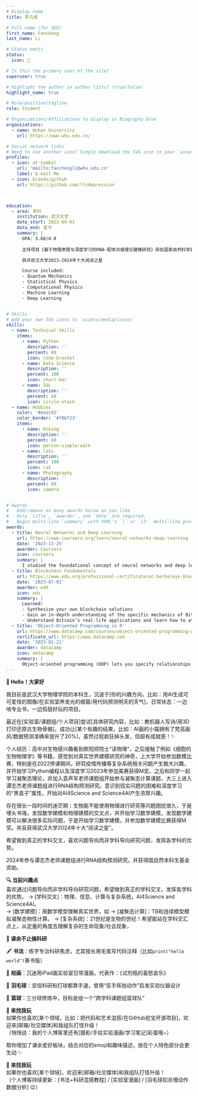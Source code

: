 ```yaml
---
# Display name
title: 李凡成

# Full name (for SEO)
first_name: Fancheng
last_name: Li

# Status emoji
status:
  icon: 🍵

# Is this the primary user of the site?
superuser: true

# Highlight the author in author lists? (true/false)
highlight_name: true

# Role/position/tagline
role: Student

# Organizations/Affiliations to display in Biography blox
organizations:
  - name: Wuhan University
    url: https://www.whu.edu.cn/

# Social network links
# Need to use another icon? Simply download the SVG icon to your `assets/media/icons/` folder.
profiles:
  - icon: at-symbol
    url: 'mailto:fanchengli@whu.edu.cn'
    label: E-mail Me
  - icon: brands/github
    url: https://github.com/lfcdepression



education:
  - area: 本科
    institution: 武汉大学
    date_start: 2022-09-01
    data_end: 至今
    summary: |
      GPA: 3.88/4.0
      
      主持项目《基于物理原理与深度学习的RNA-配体对接理论建模研究》获批国家自然科学基金青年学生基础研究项目（本科生）资助(Grant No. 124B1012)。

      获评武汉大学2023-2024年十大阅读之星

      Course included:
      - Quantum Mechanics
      - Statistical Physics
      - Computational Physics
      - Machine Learning
      - Deep Learning


# Skills
# Add your own SVG icons to `assets/media/icons/`
skills:
  - name: Technical Skills
    items:
      - name: Python
        description: ''
        percent: 80
        icon: code-bracket
      - name: Data Science
        description: ''
        percent: 100
        icon: chart-bar
      - name: SQL
        description: ''
        percent: 40
        icon: circle-stack
  - name: Hobbies
    color: '#eeac02'
    color_border: '#f0bf23'
    items:
      - name: Hiking
        description: ''
        percent: 60
        icon: person-simple-walk
      - name: Cats
        description: ''
        percent: 100
        icon: cat
      - name: Photography
        description: ''
        percent: 80
        icon: camera


# Awards.
#   Add/remove as many awards below as you like.
#   Only `title`, `awarder`, and `date` are required.
#   Begin multi-line `summary` with YAML's `|` or `|2-` multi-line prefix and indent 2 spaces below.
awards:
  - title: Neural Networks and Deep Learning
    url: https://www.coursera.org/learn/neural-networks-deep-learning
    date: '2023-11-25'
    awarder: Coursera
    icon: coursera
    summary: |
      I studied the foundational concept of neural networks and deep learning. By the end, I was familiar with the significant technological trends driving the rise of deep learning; build, train, and apply fully connected deep neural networks; implement efficient (vectorized) neural networks; identify key parameters in a neural network’s architecture; and apply deep learning to your own applications.
  - title: Blockchain Fundamentals
    url: https://www.edx.org/professional-certificate/uc-berkeleyx-blockchain-fundamentals
    date: '2023-07-01'
    awarder: edX
    icon: edx
    summary: |
      Learned:
      - Synthesize your own blockchain solutions
      - Gain an in-depth understanding of the specific mechanics of Bitcoin
      - Understand Bitcoin’s real-life applications and learn how to attack and destroy Bitcoin, Ethereum, smart contracts and Dapps, and alternatives to Bitcoin’s Proof-of-Work consensus algorithm
  - title: 'Object-Oriented Programming in R'
    url: https://www.datacamp.com/courses/object-oriented-programming-with-s3-and-r6-in-r
    certificate_url: https://www.datacamp.com
    date: '2023-01-21'
    awarder: datacamp
    icon: datacamp
    summary: |
      Object-oriented programming (OOP) lets you specify relationships between functions and the objects that they can act on, helping you manage complexity in your code. This is an intermediate level course, providing an introduction to OOP, using the S3 and R6 systems. S3 is a great day-to-day R programming tool that simplifies some of the functions that you write. R6 is especially useful for industry-specific analyses, working with web APIs, and building GUIs.
---
```



**🌱 Hello！大家好** 

我目前是武汉大学物理学院的本科生，沉迷于[你的兴趣方向，比如：用AI生成可可爱怪的图像/在实验室养发光的细菌/用代码预测明天的天气]，日常状态：一边啃专业书，一边捣鼓好玩的项目。

最近在[实验室/课题组/个人项目]尝试[具体研究内容，比如：教机器人写诗/用3D打印还原古生物骨骼]，成功让[某个有趣的结果，比如：AI画的小猫拥有了梵高画风/数据预测准确率提升了20%]，虽然过程疯狂掉头发，但超有成就感！✨  

个人经历：高中对生物感兴趣看到欧阳颀院士“读物理”，之后接触了例如《细胞的生物物理学》等书籍，感觉到对真实世界建模研究的神奇，上大学开始参加数模比赛，特别是在2022停课期间，研究疫情传播等复杂系统相关问题产生极大兴趣，并开始学习Python编程以及深度学习2023年参加美赛获得M奖。之后和同学一起学习凝聚态理论，并加入袁声军老师课题组开始参与凝聚态计算课题，大三上进入谭志杰老师课题组进行RNA结构预测研究。意识到现实问题的困难和深度学习的“黑盒子”属性，开始对AI4Science and Science4AI产生浓厚兴趣。

存在很长一段时间的迷茫期：生物能不能使用物理进行研究等问题困扰很久，于是埋头书海，发现数学建模和物理建模的交叉点，并开始学习数学建模，发现数学建模可以解决很多实际问题，于是开始学习数学建模，并参加数学建模比赛获得M奖。并且获得武汉大学2024年十大“阅读之星”。

希望做到真正的学科交叉，喜欢问题导向而非学科导向研究问题，发挥各学科的优势。

2024年参与谭志杰老师课题组进行RNA结构预测研究，并获得国自然本科生基金资助。

**🔍 当前兴趣点**  
喜欢通过问题导向而非学科导向研究问题，希望做到真正的学科交叉，发挥各学科的优势。
→ [学科交叉]：物理、信息、计算与复杂系统，AI4Science and Science4AI。  
→ [数学建模]：用数学模型理解真实世界，如
→ [凝聚态计算]：TB和连续模型模拟凝聚态物性计算。
→ [复杂系统]：21世纪是生物的世纪！希望能站在学科交汇点上，从定量的角度去理解复杂的生命现象/社会现象，

**🌟 课余不止搞科研**  

🖋️ **书法**：练字专治科研焦虑，尤其擅长用毛笔写代码注释（比如`print("hello world")`篆书版）

🎨 **绘画**：沉迷用iPad画实验室日常漫画，代表作：《试剂瓶的喜怒哀乐》  

🏸 **羽毛球**：坚信科研和打球都靠手速，曾用“反手挥拍动作”启发实验仪器设计  

🏀 **篮球**：三分球修炼中，目标是组一个“跨学科课题组篮球队”  

**📮 来找我玩**  
如果你也喜欢[某个领域，比如：把代码和艺术混搭/在GitHub挖宝开源项目]，欢迎来[邮箱/社交媒体]和我组队打怪升级！  
（悄悄说：我的个人博客里还有[摄影/手绘实验漫画/学习笔记]彩蛋哦~）  

帮你增加了课余爱好板块，结合对应的emoji和趣味描述，放在个人特色部分会更生动 ✨  


**📮 来找我玩**  
如果你也喜欢[某个领域]，欢迎来[邮箱/社交媒体]和我组队打怪升级！  
（个人博客持续更新：[书法+科研混搭教程] / [实验室漫画] / [羽毛球扣杀慢动作数据分析] 😉）  

